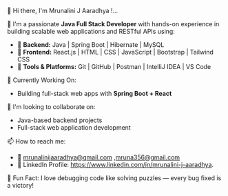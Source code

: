 👋 Hi there, I'm Mrunalini J Aaradhya !...

🚀 I'm a passionate **Java Full Stack Developer** with hands-on experience in building scalable web applications and RESTful APIs using:
- 🔹 **Backend:** Java | Spring Boot | Hibernate | MySQL
- 🔹 **Frontend:** React.js | HTML | CSS | JavaScript | Bootstrap | Tailwind CSS
- 🔹 **Tools & Platforms:** Git | GitHub | Postman | IntelliJ IDEA | VS Code

🌱 Currently Working On:
- Building full-stack web apps with **Spring Boot + React**

 🤝 I'm looking to collaborate on:
- Java-based backend projects
- Full-stack web application development

📫 How to reach me:
- 📧 mrunalinijaaradhya@gmail.com ,mruna356@gmail.com
- 💼 LinkedIn Profile: https://www.linkedin.com/in/mrunalini-j-aaradhya.

🌟 Fun Fact:
I love debugging code like solving puzzles — every bug fixed is a victory!

